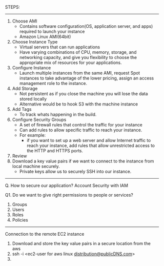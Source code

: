 STEPS:
****
1. Choose AMI
    - Contains software configuration(OS, application server, and apps) required to launch your instance
    - Amazon Linux AMI(64bit)
2. Choose Instance Type
    - Virtual servers that can run applications
    - Have varying combinations of CPU, memory, storage, and networking capacity, and give you flexibility to choose the appropriate mix of resources for your applications.
3. Configure Instance
    - Launch multiple instances from the same AMI, request Spot instances to take advantage of the lower pricing, assign an access management role to the instance.
4. Add Storage
    - Not persistent as if you close the machine you will lose the data stored locally
    - Alternative would be to hook S3 with the machine instance
5. Add Tags
    - To track whats happening in the build.
6. Configure Security Groups
    - A set of firewall rules that control the traffic for your instance
    - Can add rules to allow specific traffic to reach your instance.
    - For example:
        - if you want to set up a web server and allow Internet traffic to reach your instance, add rules that allow unrestricted access to the HTTP and HTTPS ports.
7. Review
8. Download a key value pairs if we want to connect to the instance from local machine securely.
    - Private keys allow us to securely SSH into our instance.
***********
Q. How to secure our application?
Account Security with IAM

Q1. Do we want to give right permissions to people or services?
1. Groups
2. Users
3. Roles
4. Policies
**********
Connection to the remote EC2 instance
1. Download and store the key value pairs in a secure location from the aws
2. ssh -i <name of the aws key file.pem> <ec2-user for aws linux distribution@publicDNS.com>
3.
